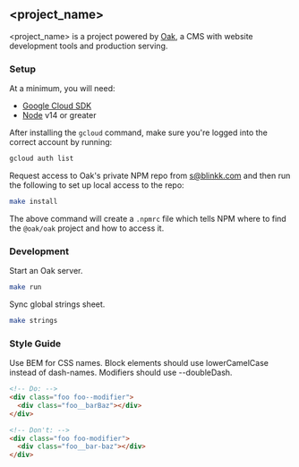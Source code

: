 ## <project_name>

<project_name> is a project powered by [Oak](https://github.com/blinkk/oak), a
CMS with website development tools and production serving.


### Setup

At a minimum, you will need:

- [Google Cloud SDK](https://cloud.google.com/sdk/docs/quickstart)
- [Node](https://github.com/nvm-sh/nvm#installing-and-updating) v14 or greater

After installing the `gcloud` command, make sure you're logged into the correct
account by running:

```bash
gcloud auth list
```

Request access to Oak's private NPM repo from [s@blinkk.com](mailto:s@blinkk.com)
and then run the following to set up local access to the repo:

```bash
make install
```

The above command will create a `.npmrc` file which tells NPM where to find the
`@oak/oak` project and how to access it.


### Development

Start an Oak server.

```bash
make run
```

Sync global strings sheet.

```bash
make strings
```


### Style Guide

Use BEM for CSS names. Block elements should use lowerCamelCase instead of
dash-names. Modifiers should use --doubleDash.

```html
<!-- Do: -->
<div class="foo foo--modifier">
  <div class="foo__barBaz"></div>
</div>

<!-- Don't: -->
<div class="foo foo-modifier">
  <div class="foo__bar-baz"></div>
</div>
```
